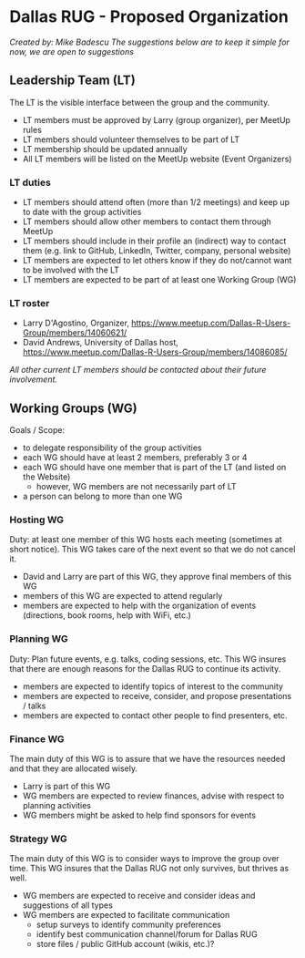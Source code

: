 # Dallas RUG - Proposed Organization


*Created by: Mike Badescu*
*The suggestions below are to keep it simple for now, we are open to suggestions*


## Leadership Team (LT)

The LT is the visible interface between the group and the community.

- LT members must be approved by Larry (group organizer), per MeetUp rules
- LT members should volunteer themselves to be part of LT
- LT membership should be updated annually
- All LT members will be listed on the MeetUp website (Event Organizers)

### LT duties

- LT members should attend often (more than 1/2 meetings) and keep up to date with the group activities
- LT members should allow other members to contact them through MeetUp
- LT members should include in their profile an (indirect) way to contact them (e.g. link to GitHub, LinkedIn, Twitter, company, personal website)
- LT members are expected to let others know if they do not/cannot want to be involved with the LT
- LT members are expected to be part of at least one Working Group (WG)

### LT roster

- Larry D'Agostino, Organizer, https://www.meetup.com/Dallas-R-Users-Group/members/14060621/
- David Andrews, University of Dallas host, https://www.meetup.com/Dallas-R-Users-Group/members/14086085/

*All other current LT members should be contacted about their future involvement.*


## Working Groups (WG)

Goals / Scope:

- to delegate responsibility of the group activities
- each WG should have at least 2 members, preferably 3 or 4
- each WG should have one member that is part of the LT (and listed on the Website)
    + however, WG members are not necessarily part of LT
- a person can belong to more than one WG 


### Hosting WG

Duty: at least one member of this WG hosts each meeting (sometimes at short notice).
This WG takes care of the next event so that we do not cancel it.

- David and Larry are part of this WG, they approve final members of this WG
- members of this WG are expected to attend regularly
- members are expected to help with the organization of events (directions, book rooms, help with WiFi, etc.)


### Planning WG

Duty: Plan future events, e.g. talks, coding sessions, etc.
This WG insures that there are enough reasons for the Dallas RUG to continue its activity.

- members are expected to identify topics of interest to the community
- members are expected to receive, consider, and propose presentations / talks
- members are expected to contact other people to find presenters, etc.


### Finance WG

The main duty of this WG is to assure that we have the resources needed and that they are allocated wisely.

- Larry is part of this WG
- WG members are expected to review finances, advise with respect to planning activities
- WG members might be asked to help find sponsors for events


### Strategy WG

The main duty of this WG is to consider ways to improve the group over time.
This WG insures that the Dallas RUG not only survives, but thrives as well.

- WG members are expected to receive and consider ideas and suggestions of all types
- WG members are expected to facilitate communication
    + setup surveys to identify community preferences
    + identify best communication channel/forum for Dallas RUG
    + store files / public GitHub account (wikis, etc.)?
